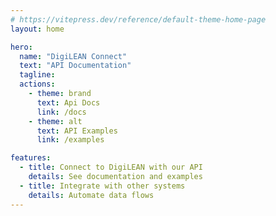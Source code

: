 ```yaml
---
# https://vitepress.dev/reference/default-theme-home-page
layout: home

hero:
  name: "DigiLEAN Connect"
  text: "API Documentation"
  tagline: 
  actions:
    - theme: brand
      text: Api Docs
      link: /docs
    - theme: alt
      text: API Examples
      link: /examples

features:
  - title: Connect to DigiLEAN with our API
    details: See documentation and examples
  - title: Integrate with other systems
    details: Automate data flows 
---
```


<script setup lang="ts">
    import DigiLean3dLogo from "./components/DigiLean3dLogo.vue"
</script>

<DigiLean3dLogo />